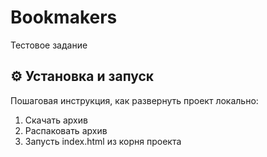 # Bookmakers

Тестовое задание

## ⚙️ Установка и запуск
Пошаговая инструкция, как развернуть проект локально:

1. Скачать архив
2. Распаковать архив
3. Запусть index.html из корня проекта